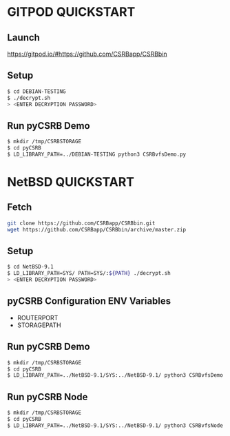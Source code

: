 # GITPOD QUICKSTART

## Launch
https://gitpod.io/#https://github.com/CSRBapp/CSRBbin

## Setup
```sh
$ cd DEBIAN-TESTING
$ ./decrypt.sh
> <ENTER DECRYPTION PASSWORD>
```

## Run pyCSRB Demo
```sh
$ mkdir /tmp/CSRBSTORAGE
$ cd pyCSRB
$ LD_LIBRARY_PATH=../DEBIAN-TESTING python3 CSRBvfsDemo.py
```

# NetBSD QUICKSTART

## Fetch
``` sh
git clone https://github.com/CSRBapp/CSRBbin.git
wget https://github.com/CSRBapp/CSRBbin/archive/master.zip
```

## Setup
```sh
$ cd NetBSD-9.1
$ LD_LIBRARY_PATH=SYS/ PATH=SYS/:${PATH} ./decrypt.sh
> <ENTER DECRYPTION PASSWORD>
```

## pyCSRB Configuration ENV Variables
* ROUTERPORT
* STORAGEPATH

## Run pyCSRB Demo
```sh
$ mkdir /tmp/CSRBSTORAGE
$ cd pyCSRB
$ LD_LIBRARY_PATH=../NetBSD-9.1/SYS:../NetBSD-9.1/ python3 CSRBvfsDemo.py
```

## Run pyCSRB Node
```sh
$ mkdir /tmp/CSRBSTORAGE
$ cd pyCSRB
$ LD_LIBRARY_PATH=../NetBSD-9.1/SYS:../NetBSD-9.1/ python3 CSRBvfsNode.py
```
